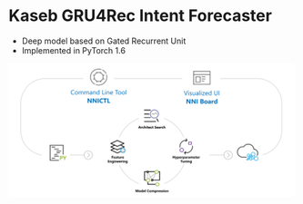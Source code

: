 # Kaseb GRU4Rec Intent Forecaster  

  - Deep model based on Gated Recurrent Unit
  - Implemented in PyTorch 1.6




<a href="#nni-has-been-released"><img src="assets/overview nni.svg" /></a>




